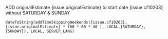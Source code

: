 ADD originalEstimate {issue.originalEstimate} to start date {issue.cf10203} without SATURDAY & SUNDAY
```
dateToString(addTimeSkippingWeekends({issue.cf10203}, {issue.originalEstimate} * (60 * 60 * 40 ), LOCAL,{SATURDAY}, {SUNDAY}), LOCAL, SERVER_LANG)
```